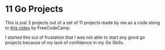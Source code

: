 # 11 Go Projects

This is just 3 projects out of a set of 11 projects made by me as a code along to [this video](https://www.youtube.com/watch?v=jFfo23yIWac) by FreeCodeCamp.

I started this out of frustation that I was not able to start any good go projects because of my lack of confidence in my Go Skills.
